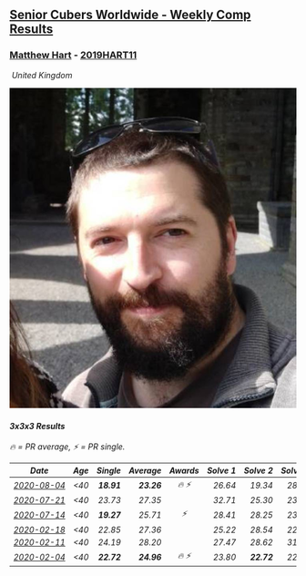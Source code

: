 <style>table {white-space: nowrap;}</style>
<link rel="stylesheet" type="text/css" href="/scw-comp/css/flags.css" />

## [Senior Cubers Worldwide - Weekly Comp Results](/scw-comp/results/)
### [Matthew Hart](README.md) - [2019HART11](https://www.worldcubeassociation.org/persons/2019HART11?event=333)

<i class="flag flag-GB" />&nbsp;United Kingdom

![Matthew Hart](1567588213.jpg)

#### 3x3x3 Results

<span style="white-space: nowrap;">🔥 = PR average</span>, <span style="white-space: nowrap;">⚡ = PR single</span>.

| Date | Age | Single | Average | Awards | Solve 1 | Solve 2 | Solve 3 | Solve 4 | Solve 5 | Video |
| :--: | :--: | --: | --: | :--: | --: | --: | --: | --: | --: | :-- |
| [2020-08-04](../../results/2020-08-04/333.md) | <40 | **18.91** | **23.26** | 🔥 ⚡ | 26.64 | 19.34 | 28.30 | 23.80 | **18.91** | [Desktop](https://www.facebook.com/events/748440219235440/permalink/749073502505445) / [Mobile](https://m.facebook.com/events/748440219235440?view=permalink&id=749073502505445) |
| [2020-07-21](../../results/2020-07-21/333.md) | <40 | 23.73 | 27.35 |  | 32.71 | 25.30 | 23.73 | 38.36 | 24.05 | [Desktop](https://www.facebook.com/events/1842039515939197/permalink/1845098538966628) / [Mobile](https://m.facebook.com/events/1842039515939197?view=permalink&id=1845098538966628) |
| [2020-07-14](../../results/2020-07-14/333.md) | <40 | **19.27** | 25.71 | ⚡ | 28.41 | 28.25 | 23.85 | 25.02 | **19.27** | [Desktop](https://www.facebook.com/events/1157754364595802/permalink/1160388174332421) / [Mobile](https://m.facebook.com/events/1157754364595802?view=permalink&id=1160388174332421) |
| [2020-02-18](../../results/2020-02-18/333.md) | <40 | 22.85 | 27.36 |  | 25.22 | 28.54 | 22.85 | 28.32 | 37.68 | [Desktop](https://www.facebook.com/events/2558750947697073/permalink/2562680223970812) / [Mobile](https://m.facebook.com/events/2558750947697073?view=permalink&id=2562680223970812) |
| [2020-02-11](../../results/2020-02-11/333.md) | <40 | 24.19 | 28.20 |  | 27.47 | 28.62 | 31.26 | 24.19 | 28.52 | [Desktop](https://www.facebook.com/events/616423959107229/permalink/621331295283162) / [Mobile](https://m.facebook.com/events/616423959107229?view=permalink&id=621331295283162) |
| [2020-02-04](../../results/2020-02-04/333.md) | <40 | **22.72** | **24.96** | 🔥 ⚡ | 23.80 | **22.72** | 22.91 | 28.18 | 36.89 | [Desktop](https://www.facebook.com/bazosoft/videos/10221648844229649) / [Mobile](https://m.facebook.com/bazosoft/videos/10221648844229649) |


<!-- Global site tag (gtag.js) - Google Analytics -->
<script async src="https://www.googletagmanager.com/gtag/js?id=UA-86348435-3"></script>
<script>window.dataLayer = window.dataLayer || []; function gtag() {dataLayer.push(arguments);} gtag('js', new Date()); gtag('config', 'UA-86348435-3');</script>
